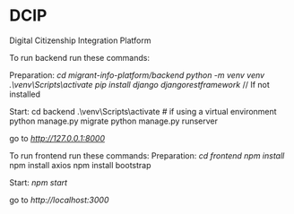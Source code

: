# DCIP
Digital Citizenship Integration Platform


To run backend run these commands:

Preparation:
*cd migrant-info-platform/backend*
*python -m venv venv*
*.\venv\Scripts\activate*
*pip install django djangorestframework* // If not installed

Start:
cd backend
.\venv\Scripts\activate  # if using a virtual environment
python manage.py migrate
python manage.py runserver

go to *http://127.0.0.1:8000*

To run frontend run these commands:
Preparation:
*cd frontend*
*npm install*
npm install axios
npm install bootstrap

Start:
*npm start*

go to *http://localhost:3000*